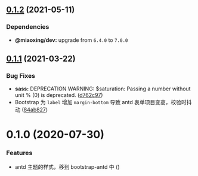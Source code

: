 ## [0.1.2](https://github.com/miaoxing/mxjs-bootstrap-antd/compare/v0.1.1...v0.1.2) (2021-05-11)





### Dependencies

* **@miaoxing/dev:** upgrade from `6.4.0` to `7.0.0`

## [0.1.1](https://github.com/miaoxing/mxjs-bootstrap-antd/compare/v0.1.0...v0.1.1) (2021-03-22)


### Bug Fixes

* **sass:** DEPRECATION WARNING: $saturation: Passing a number without unit % (0) is deprecated. ([d762c97](https://github.com/miaoxing/mxjs-bootstrap-antd/commit/d762c974e87ceb2008c6a1261f62cd2719bd7ff9))
* Bootstrap 为 `label` 增加 `margin-bottom` 导致 antd 表单项目变高，校验时抖动 ([84ab827](https://github.com/miaoxing/mxjs-bootstrap-antd/commit/84ab8272ff866d96bd0b0972246f75fb7fb8f53e))

# 0.1.0 (2020-07-30)


### Features

* antd 主题的样式，移到 bootstrap-antd 中 ([](https://github.com/miaoxing/mxjs-bootstrap-antd/commit/))
